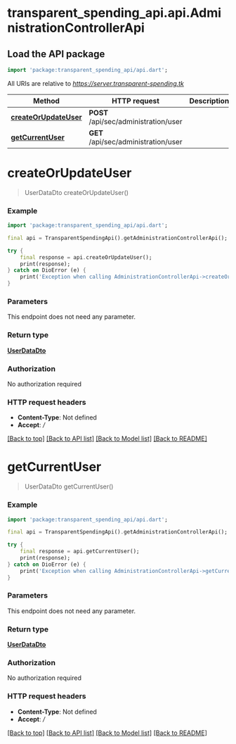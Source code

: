 # transparent_spending_api.api.AdministrationControllerApi

## Load the API package
```dart
import 'package:transparent_spending_api/api.dart';
```

All URIs are relative to *https://server.transparent-spending.tk*

Method | HTTP request | Description
------------- | ------------- | -------------
[**createOrUpdateUser**](AdministrationControllerApi.md#createorupdateuser) | **POST** /api/sec/administration/user | 
[**getCurrentUser**](AdministrationControllerApi.md#getcurrentuser) | **GET** /api/sec/administration/user | 


# **createOrUpdateUser**
> UserDataDto createOrUpdateUser()



### Example
```dart
import 'package:transparent_spending_api/api.dart';

final api = TransparentSpendingApi().getAdministrationControllerApi();

try {
    final response = api.createOrUpdateUser();
    print(response);
} catch on DioError (e) {
    print('Exception when calling AdministrationControllerApi->createOrUpdateUser: $e\n');
}
```

### Parameters
This endpoint does not need any parameter.

### Return type

[**UserDataDto**](UserDataDto.md)

### Authorization

No authorization required

### HTTP request headers

 - **Content-Type**: Not defined
 - **Accept**: */*

[[Back to top]](#) [[Back to API list]](../README.md#documentation-for-api-endpoints) [[Back to Model list]](../README.md#documentation-for-models) [[Back to README]](../README.md)

# **getCurrentUser**
> UserDataDto getCurrentUser()



### Example
```dart
import 'package:transparent_spending_api/api.dart';

final api = TransparentSpendingApi().getAdministrationControllerApi();

try {
    final response = api.getCurrentUser();
    print(response);
} catch on DioError (e) {
    print('Exception when calling AdministrationControllerApi->getCurrentUser: $e\n');
}
```

### Parameters
This endpoint does not need any parameter.

### Return type

[**UserDataDto**](UserDataDto.md)

### Authorization

No authorization required

### HTTP request headers

 - **Content-Type**: Not defined
 - **Accept**: */*

[[Back to top]](#) [[Back to API list]](../README.md#documentation-for-api-endpoints) [[Back to Model list]](../README.md#documentation-for-models) [[Back to README]](../README.md)

